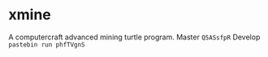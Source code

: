 # xmine
A computercraft advanced mining turtle program.
Master `Q5ASsfpR`
Develop `pastebin run phfTVgnS`
